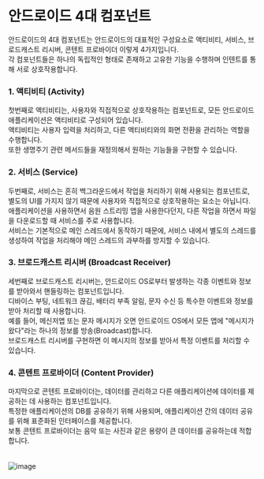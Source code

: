 # 안드로이드 4대 컴포넌트
안드로이드의 4대 컴포넌트는 안드로이드의 대표적인 구성요소로 액티비티, 서비스, 브로드캐스트 리시버, 콘텐트 프로바이더 이렇게 4가지입니다.<br>
각 컴포넌트들은 하나의 독립적인 형태로 존재하고 고유한 기능을 수행하며 인텐트를 통해 서로 상호작용합니다.<br>

### 1. 액티비티 (Activity)
첫번째로 액티비티는, 사용자와 직접적으로 상호작용하는 컴포넌트로, 모든 안드로이드 애플리케이션은 액티비티로 구성되어 있습니다.<br>
액티비티는 사용자 입력을 처리하고, 다른 액티비티와의 화면 전환을 관리하는 역할을 수행합니다.<br>
또한 생명주기 관련 메서드들을 재정의해서 원하는 기능들을 구현할 수 있습니다.

### 2. 서비스 (Service)
두번째로, 서비스는 흔히 백그라운드에서 작업을 처리하기 위해 사용되는 컴포넌트로, 별도의 UI를 가지지 않기 때문에 사용자와 직접적으로 상호작용하는 요소는 아닙니다.<br>
애플리케이션을 사용하면서 음원 스트리밍 앱을 사용한다던지, 다른 작업을 하면서 파일을 다운로드할 때 서비스를 주로 사용합니다.<br>
서비스는 기본적으로 메인 스레드에서 동작하기 때문에, 서비스 내에서 별도의 스레드를 생성하여 작업을 처리해야 메인 스레드의 과부하를 방지할 수 있습니다.<br>

### 3. 브로드캐스트 리시버 (Broadcast Receiver)
세번째로 브로드캐스트 리시버는, 안드로이드 OS로부터 발생하는 각종 이벤트와 정보를 받아와서 핸들링하는 컴포넌트입니다.<br>
디바이스 부팅, 네트워크 끊김, 배터리 부족 알림, 문자 수신 등 특수한 이벤트와 정보를 받아 처리할 때 사용합니다.<br>
예를 들어, 메신저앱 또는 문자 메시지가 오면 안드로이드 OS에서 모든 앱에 "메시지가 왔다"라는 하나의 정보를 방송(Broadcast)합니다.<br>
브로드캐스트 리시버를 구현하면 이 메시지의 정보를 받아서 특정 이벤트를 처리할 수 있습니다.

### 4. 콘텐트 프로바이더 (Content Provider)
마지막으로 콘텐트 프로바이더는, 데이터를 관리하고 다른 애플리케이션에 데이터를 제공하는 데 사용하는 컴포넌트입니다.<br>
특정한 애플리케이션의 DB를 공유하기 위해 사용되며, 애플리케이션 간의 데이터 공유를 위해 표준화된 인터페이스를 제공합니다.<br>
보통 콘텐트 프로바이더는 음악 또는 사진과 같은 용량이 큰 데이터를 공유하는데 적합합니다.
<br>
<br>
<br>
![image](https://github.com/sdhong0609/tech-interview-study/assets/78577085/09c255a9-f7fb-4156-8699-27e07c70883e)


